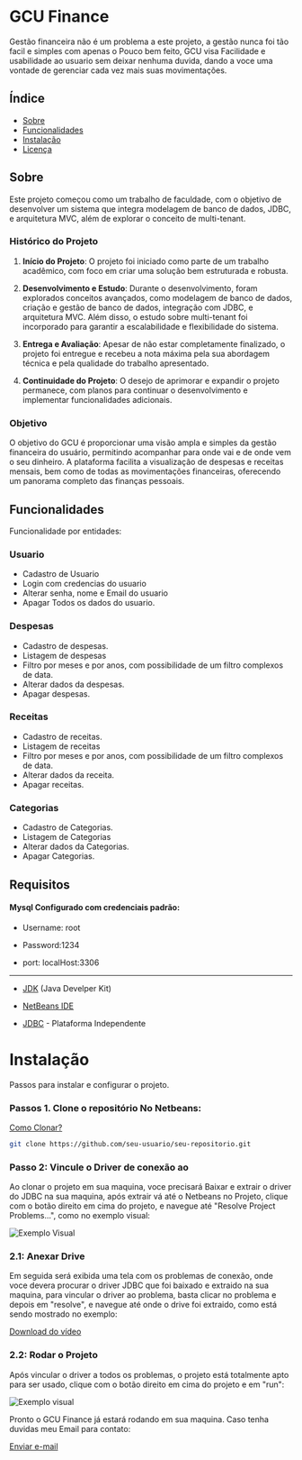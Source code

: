 
# GCU Finance
Gestão financeira não é um problema a este projeto, a gestão nunca foi tão facil e simples com apenas o Pouco bem feito, GCU visa Facilidade e usabilidade ao usuario sem deixar nenhuma duvida, dando a voce uma vontade de gerenciar cada vez mais suas movimentações.

 ## Índice 
 - [Sobre](#sobre)
 - [Funcionalidades](#funcionalidades)
 - [Instalação](#instalação) 
 - [Licença](/LICENCE) 


 ## Sobre 
 Este projeto começou como um trabalho de faculdade, com o objetivo de desenvolver um sistema que integra modelagem de banco de dados, JDBC, e arquitetura MVC, além de explorar o conceito de multi-tenant. 

### Histórico do Projeto

1.  **Início do Projeto**: O projeto foi iniciado como parte de um trabalho acadêmico, com foco em criar uma solução bem estruturada e robusta.
    
2.  **Desenvolvimento e Estudo**: Durante o desenvolvimento, foram explorados conceitos avançados, como modelagem de banco de dados, criação e gestão de banco de dados, integração com JDBC, e arquitetura MVC. Além disso, o estudo sobre multi-tenant foi incorporado para garantir a escalabilidade e flexibilidade do sistema.
    
3.  **Entrega e Avaliação**: Apesar de não estar completamente finalizado, o projeto foi entregue e recebeu a nota máxima pela sua abordagem técnica e pela qualidade do trabalho apresentado.
    
4.  **Continuidade do Projeto**: O desejo de aprimorar e expandir o projeto permanece, com planos para continuar o desenvolvimento e implementar funcionalidades adicionais.


### Objetivo
O objetivo do GCU é proporcionar uma visão ampla e simples da gestão financeira do usuário, permitindo acompanhar para onde vai e de onde vem o seu dinheiro. A plataforma facilita a visualização de despesas e receitas mensais, bem como de todas as movimentações financeiras, oferecendo um panorama completo das finanças pessoais.

 ## Funcionalidades 
 Funcionalidade por entidades:
 
 ### Usuario

- Cadastro de Usuario
- Login com credencias do usuario
- Alterar senha, nome e Email do usuario
- Apagar Todos os dados do usuario. 
  
### Despesas

- Cadastro de despesas.
- Listagem de despesas
- Filtro por meses e por anos, com possibilidade de um filtro complexos de data.
- Alterar dados da despesas.
- Apagar despesas. 

### Receitas

- Cadastro de receitas.
- Listagem de receitas
- Filtro por meses e por anos, com possibilidade de um filtro complexos de data.
- Alterar dados da receita.
- Apagar receitas. 

 ### Categorias

- Cadastro de Categorias.
- Listagem de Categorias
- Alterar dados da Categorias.
- Apagar Categorias. 
  

 ## Requisitos 

 #### Mysql Configurado com credenciais padrão:

- Username: root

- Password:1234

- port: localHost:3306

---


- [JDK](https://www.oracle.com/br/java/technologies/downloads/) (Java Develper Kit)

- [NetBeans IDE](https://netbeans.apache.org/front/main/download/nb22/)

- [JDBC](https://dev.mysql.com/downloads/connector/j/) - Plataforma Independente

# Instalação 
  Passos para instalar e configurar o projeto.
 ### Passos 1. Clone o repositório No Netbeans: 
[Como Clonar?](https://duodecimo.github.io/duodecimoMachineLearning/clonarProjetoNetbeansIDE/)
 ```bash 
 git clone https://github.com/seu-usuario/seu-repositorio.git
```
### Passo 2: Vincule o Driver de conexão ao 
Ao  clonar o projeto em sua maquina, voce precisará Baixar e extrair o driver do JDBC na sua maquina, após extrair vá até o Netbeans no Projeto, clique com o botão direito em cima do projeto, e navegue até "Resolve Project Problems...", como no exemplo visual:

![Exemplo Visual](/src/assets/%20Docs//MarkDown-01.png)

### 2.1: Anexar Drive
Em seguida será exibida uma tela com os problemas de conexão, onde voce devera procurar o driver JDBC que foi baixado e extraido na sua maquina, para vincular o driver ao problema, basta clicar no problema e depois em "resolve", e navegue até onde o drive foi extraido, como está sendo mostrado no exemplo:

[Download do vídeo](https://github.com/HeytorPires/GCU-Finance/raw/main/src/assets/%20Docs/MarkDown-03.mp4)



### 2.2: Rodar o Projeto
Após vincular o driver a todos os problemas, o projeto está totalmente apto para ser usado, clique com o botão direito em cima do projeto e em "run": 

![Exemplo visual](/src/assets/%20Docs/MarkDown-03.png)


Pronto o GCU Finance já estará rodando em sua maquina. 
Caso tenha duvidas meu Email para contato:

[Enviar e-mail](mailto:heytor.cacho29@gmail.com)


